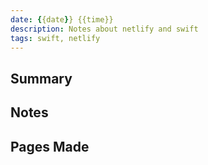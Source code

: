 ```yaml
---
date: {{date}} {{time}}
description: Notes about netlify and swift
tags: swift, netlify
---
```


## Summary

## Notes

## Pages Made